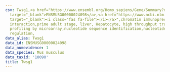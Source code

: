 ```yaml
---
csv: Twsg1,<a href="https://www.ensembl.org/Homo_sapiens/Gene/Summary?db=core;g=ENSMUSG00000024098"
  target="_blank">ENSMUSG00000024098</a>,<a href="https://www.ncbi.nlm.nih.gov/pubmed/23834426"
  target="_blank"><i class="fas fa-file"></i></a>",chromatin immunoprecipitation assay,direct
  interaction,prime adult stage, liver, Hepatocyte, high throughput transcription
  profiling by microarray,nucleotide sequence identification,nucleotide sequence identification,transcriptional
  regulation,
data_alias: Twsg1
data_id: ENSMUSG00000024098
data_numevidence: 1
data_species: Mus musculus
data_taxid: '10090'
title: Twsg1
---
```

